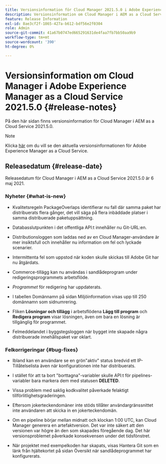 ```yaml
---
title: Versionsinformation för Cloud Manager 2021.5.0 i Adobe Experience Manager as a Cloud Service
description: Versionsinformation om Cloud Manager i AEM as a Cloud Service 2021.5.0
feature: Release Information
exl-id: 8ae3cf2f-1865-427a-b612-bdf56e2f0304
role: Admin
source-git-commit: 41a67b0747ed665291631de4faa7fb7bb50aa9b9
workflow-type: tm+mt
source-wordcount: '390'
ht-degree: 0%

---
```


# Versionsinformation om Cloud Manager i Adobe Experience Manager as a Cloud Service 2021.5.0 {#release-notes}

På den här sidan finns versionsinformation för Cloud Manager i AEM as a Cloud Service 2021.5.0.

>[!NOTE]
>Klicka [här](https://experienceleague.adobe.com/sv/docs/experience-manager-cloud-service/content/release-notes/release-notes/release-notes-current) om du vill se den aktuella versionsinformationen för Adobe Experience Manager as a Cloud Service.

## Releasedatum {#release-date}

Releasedatum för Cloud Manager i AEM as a Cloud Service 2021.5.0 är 6 maj 2021.

### Nyheter {#what-is-new}

* Kvalitetsregeln PackageOverlaps identifierar nu fall där samma paket har distribuerats flera gånger, det vill säga på flera inbäddade platser i samma distribuerade paketuppsättning.

* Databasslutpunkten i det offentliga API:t innehåller nu Git-URL:en.

* Distributionsloggen som laddas ned av en Cloud Manager-användare är mer insiktsfull och innehåller nu information om fel och lyckade scenarier.

* Intermittenta fel som uppstod när koden skulle skickas till Adobe Git har nu åtgärdats.

* Commerce-tillägg kan nu användas i sandlådeprogram under redigeringsprogrammets arbetsflöde.

* *Programmet* för redigering har uppdaterats.

* I tabellen Domännamn på sidan Miljöinformation visas upp till 250 domännamn som sidnumrering.

* Fliken **Lösningar och tillägg** i arbetsflödena **Lägg till program** och **Redigera program** visar lösningen, även om bara en lösning är tillgänglig för programmet.

* Felmeddelandet i byggstegsloggen när bygget inte skapade några distribuerade innehållspaket var oklart.

### Felkorrigeringar {#bug-fixes}

* Ibland kan en användare se en grön&quot;aktiv&quot; status bredvid ett IP-Tillåtelselista även när konfigurationen inte har distribuerats.

* I stället för att ta bort &quot;borttagna&quot;-variabler skulle API:t för pipelines-variabler bara markera dem med statusen **DELETED**.

* Vissa problem med saklig kodkvalitet påverkade felaktigt tillförlitlighetsgraderingen.

* Eftersom jokerteckendomäner inte stöds tillåter användargränssnittet inte användaren att skicka in en jokerteckendomän.

* Om en pipeline börjar mellan midnatt och klockan 1:00 UTC, kan Cloud Manager generera en artefaktversion. Det var inte säkert att den versionen var högre än den som skapades föregående dag. Det här versionsproblemet påverkade konsekvensen under det tidsfönstret.

* När projektet med exempelkoden har skapats, visas Hantera Git som en länk från hjältekortet på sidan Översikt när sandlådeprogrammet har konfigurerats.

